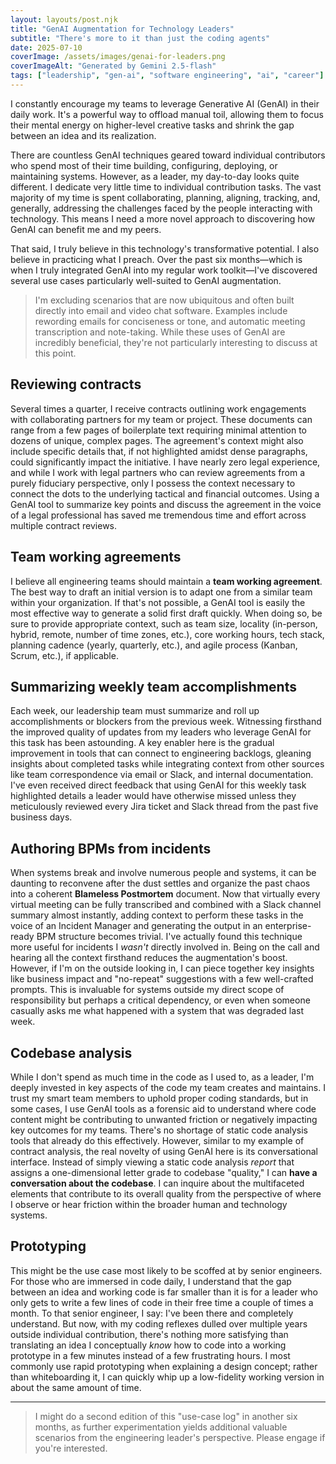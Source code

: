 ```yaml
---
layout: layouts/post.njk
title: "GenAI Augmentation for Technology Leaders"
subtitle: "There's more to it than just the coding agents"
date: 2025-07-10
coverImage: /assets/images/genai-for-leaders.png
coverImageAlt: "Generated by Gemini 2.5-flash"
tags: ["leadership", "gen-ai", "software engineering", "ai", "career"]
---
```


I constantly encourage my teams to leverage Generative AI (GenAI) in their daily work. It's a powerful way to offload manual toil, allowing them to focus their mental energy on higher-level creative tasks and shrink the gap between an idea and its realization.

There are countless GenAI techniques geared toward individual contributors who spend most of their time building, configuring, deploying, or maintaining systems. However, as a leader, my day-to-day looks quite different. I dedicate very little time to individual contribution tasks. The vast majority of my time is spent collaborating, planning, aligning, tracking, and, generally, addressing the challenges faced by the people interacting with technology. This means I need a more novel approach to discovering how GenAI can benefit me and my peers.

That said, I truly believe in this technology's transformative potential. I also believe in practicing what I preach. Over the past six months—which is when I truly integrated GenAI into my regular work toolkit—I've discovered several use cases particularly well-suited to GenAI augmentation.

> I'm excluding scenarios that are now ubiquitous and often built directly into email and video chat software. Examples include rewording emails for conciseness or tone, and automatic meeting transcription and note-taking. While these uses of GenAI are incredibly beneficial, they're not particularly interesting to discuss at this point.

## Reviewing contracts
Several times a quarter, I receive contracts outlining work engagements with collaborating partners for my team or project. These documents can range from a few pages of boilerplate text requiring minimal attention to dozens of unique, complex pages. The agreement's context might also include specific details that, if not highlighted amidst dense paragraphs, could significantly impact the initiative. I have nearly zero legal experience, and while I work with legal partners who can review agreements from a purely fiduciary perspective, only I possess the context necessary to connect the dots to the underlying tactical and financial outcomes. Using a GenAI tool to summarize key points and discuss the agreement in the voice of a legal professional has saved me tremendous time and effort across multiple contract reviews.

## Team working agreements
I believe all engineering teams should maintain a **team working agreement**. The best way to draft an initial version is to adapt one from a similar team within your organization. If that's not possible, a GenAI tool is easily the most effective way to generate a solid first draft quickly. When doing so, be sure to provide appropriate context, such as team size, locality (in-person, hybrid, remote, number of time zones, etc.), core working hours, tech stack, planning cadence (yearly, quarterly, etc.), and agile process (Kanban, Scrum, etc.), if applicable.

## Summarizing weekly team accomplishments
Each week, our leadership team must summarize and roll up accomplishments or blockers from the previous week. Witnessing firsthand the improved quality of updates from my leaders who leverage GenAI for this task has been astounding. A key enabler here is the gradual improvement in tools that can connect to engineering backlogs, gleaning insights about completed tasks while integrating context from other sources like team correspondence via email or Slack, and internal documentation. I've even received direct feedback that using GenAI for this weekly task highlighted details a leader would have otherwise missed unless they meticulously reviewed every Jira ticket and Slack thread from the past five business days.

## Authoring BPMs from incidents
When systems break and involve numerous people and systems, it can be daunting to reconvene after the dust settles and organize the past chaos into a coherent **Blameless Postmortem** document. Now that virtually every virtual meeting can be fully transcribed and combined with a Slack channel summary almost instantly, adding context to perform these tasks in the voice of an Incident Manager and generating the output in an enterprise-ready BPM structure becomes trivial. I've actually found this technique more useful for incidents I _wasn't_ directly involved in. Being on the call and hearing all the context firsthand reduces the augmentation's boost. However, if I'm on the outside looking in, I can piece together key insights like business impact and "no-repeat" suggestions with a few well-crafted prompts. This is invaluable for systems outside my direct scope of responsibility but perhaps a critical dependency, or even when someone casually asks me what happened with a system that was degraded last week.

## Codebase analysis
While I don't spend as much time in the code as I used to, as a leader, I'm deeply invested in key aspects of the code my team creates and maintains. I trust my smart team members to uphold proper coding standards, but in some cases, I use GenAI tools as a forensic aid to understand where code content might be contributing to unwanted friction or negatively impacting key outcomes for my teams. There's no shortage of static code analysis tools that already do this effectively. However, similar to my example of contract analysis, the real novelty of using GenAI here is its conversational interface. Instead of simply viewing a static code analysis _report_ that assigns a one-dimensional letter grade to codebase "quality," I can **have a conversation about the codebase**. I can inquire about the multifaceted elements that contribute to its overall quality from the perspective of where I observe or hear friction within the broader human and technology systems.

## Prototyping
This might be the use case most likely to be scoffed at by senior engineers. For those who are immersed in code daily, I understand that the gap between an idea and working code is far smaller than it is for a leader who only gets to write a few lines of code in their free time a couple of times a month. To that senior engineer, I say: I've been there and completely understand. But now, with my coding reflexes dulled over multiple years outside individual contribution, there's nothing more satisfying than translating an idea I conceptually _know_ how to code into a working prototype in a few minutes instead of a few frustrating hours. I most commonly use rapid prototyping when explaining a design concept; rather than whiteboarding it, I can quickly whip up a low-fidelity working version in about the same amount of time.

---

> I might do a second edition of this "use-case log" in another six months, as further experimentation yields additional valuable scenarios from the engineering leader's perspective. Please engage if you're interested.